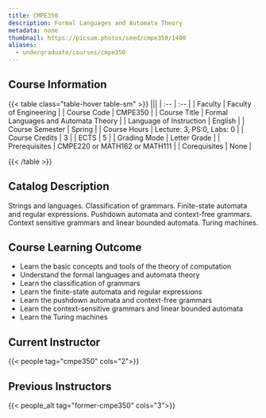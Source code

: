 ```yaml
---
title: CMPE350
description: Formal Languages and Automata Theory
metadata: none
thumbnail: https://picsum.photos/seed/cmpe350/1400
aliases:
  - undergraduate/courses/cmpe350
---
```


## Course Information

<!-- prettier-ignore-start -->
{{< table class="table-hover table-sm" >}}
|||
| :-- | :-- |
| Faculty | Faculty of Engineering |
| Course Code | CMPE350 |
| Course Title | Formal Languages and Automata Theory |
| Language of Instruction | English |
| Course Semester | Spring |
| Course Hours | Lecture: 3, PS:0, Labs: 0 |
| Course Credits | 3 |
| ECTS | 5 |
| Grading Mode | Letter Grade |
| Prerequisites | CMPE220 or MATH162 or MATH111 |
| Corequisites | None |

{{< /table >}}
<!-- prettier-ignore-end -->

## Catalog Description

Strings and languages. Classification of grammars. Finite-state automata and regular expressions. Pushdown automata and context-free grammars. Context sensitive grammars and linear bounded automata. Turing machines.

## Course Learning Outcome

- Learn the basic concepts and tools of the theory of computation
- Understand the formal languages and automata theory
- Learn the classification of grammars
- Learn the finite-state automata and regular expressions
- Learn the pushdown automata and context-free grammars
- Learn the context-sensitive grammars and linear bounded automata
- Learn the Turing machines

## Current Instructor

{{< people tag="cmpe350" cols="2">}}

## Previous Instructors

{{< people_alt tag="former-cmpe350" cols="3">}}
